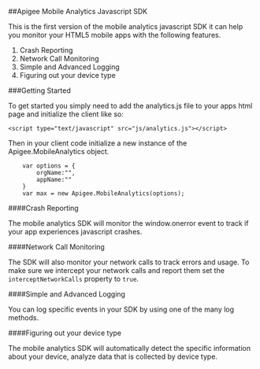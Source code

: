 ##Apigee Mobile Analytics Javascript SDK

This is the first version of the mobile analytics javascript SDK it can help you monitor your HTML5 mobile apps with the following features.

1. Crash Reporting
2. Network Call Monitoring
3. Simple and Advanced Logging
4. Figuring out your device type

###Getting Started

To get started you simply need to add the analytics.js file to your apps html page and initialize the client like so:

    <script type="text/javascript" src="js/analytics.js"></script>

Then in your client code initialize a new instance of the Apigee.MobileAnalytics object.

        var options = {
            orgName:"",
            appName:""
        }
        var max = new Apigee.MobileAnalytics(options);


####Crash Reporting

The mobile analytics SDK will monitor the window.onerror event to track if your app experiences javascript crashes.

####Network Call Monitoring

The SDK will also monitor your network calls to track errors and usage. To make sure we intercept your network calls and report them set the ```interceptNetworkCalls``` property to ```true```.

####Simple and Advanced Logging

You can log specific events in your SDK by using one of the many log methods.

####Figuring out your device type

The mobile analytics SDK will automatically detect the specific information about your device, analyze data that is collected by device type.
